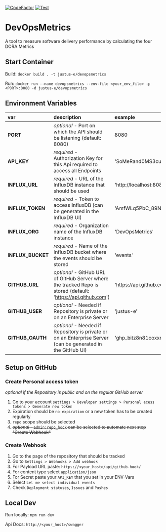 [![CodeFactor](https://www.codefactor.io/repository/github/justus-e/devopsmetrics/badge)](https://www.codefactor.io/repository/github/justus-e/devopsmetrics)
[![Test](https://github.com/Justus-e/DevOpsMetrics/actions/workflows/test.yml/badge.svg?branch=main)](https://github.com/Justus-e/DevOpsMetrics/actions/workflows/test.yml)
# DevOpsMetrics

A tool to measure software delivery performance by calculating the four DORA Metrics

## Start Container

Build: `docker build . -t justus-e/devopsmetrics`

Run: `docker run --name devopsmetrics --env-file <your_env_file> -p <PORT>:8080 -d justus-e/devopsmetrics`


## Environment Variables

| var               | description                                                                                                   | example                      |
|:------------------|:--------------------------------------------------------------------------------------------------------------|:-----------------------------|
| **PORT**          | _optional_ - Port on which the API should be listening (default: 8080)                                        | 8080                         |
| **API_KEY**       | _required_ - Authorization Key for this Api required to access all Endpoints                                  | 'SoMeRand0MS3curE5trinG'     |
| **INFLUX_URL**    | _required_ - URL of the InfluxDB instance that should be used                                                 | 'http://localhost:8086'      |
| **INFLUX_TOKEN**  | _required_ - Token to access InfluxDB (can be generated in the InfluxDB UI)                                   | 'AmfWLq5PbC_89NkpO\[...]'    |
| **INFLUX_ORG**    | _required_ - Organization name of the InfluxDB instance                                                       | 'DevOpsMetrics'              |
| **INFLUX_BUCKET** | _required_ - Name of the InfluxDB bucket where the events should be stored                                    | 'events'                     |
| **GITHUB_URL**    | _optional_ - GitHub URL of GitHub Server where the tracked Repo is stored (default: 'https://api.github.com') | 'https://api.github.com'     |
| **GITHUB_USER**   | _optional_ - Needed if Repository is private or on an Enterprise Server                                       | 'justus-e'                   |
| **GITHUB_OAUTH**  | _optional_ - Needed if Repository is private or on an Enterprise Server (can be generated in the GitHub UI)   | 'ghp_bitz8n81coxxnYvZ\[...]' |

## Setup on GitHub
### Create Personal access token

_optional if the Repository is public and on the regular GitHub server_

1. Go to your account `settings > Developer settings > Personal acess tokens > Generate new token`
2. Expiration should be `no expiration` or a new token has to be created regularly
3. `repo` scope should be selected
4. ~~_optional_ - `admin:repo_hook` can be selected to automate next step "Create Webhook"~~

### Create Webhook

1. Go to the page of the repository that should be tracked
2. Go to `Settings > Webhooks > Add webhook`
3. For Payload URL paste: `https://<your_host>/api/github-hook/`
4. For content type select `application/json`
5. For Secret paste your `API_KEY` that you set in your ENV-Vars
6. Select `Let me select individual events`
7. Check `Deployment statuses`, `Issues` and `Pushes`

## Local Dev

Run locally: `npm run dev`

Api Docs: `http://<your_host>/swagger`
